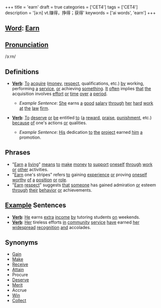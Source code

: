+++
title = 'earn'
draft = true
categories = ['CET4']
tags = ['CET4']
description = '[əːn] vt.赚得，挣得；获得'
keywords = ['ai words', 'earn']
+++

## [Word](/en/post/word/): [Earn](/en/post/earn/)

## [Pronunciation](/en/post/pronunciation/)
/ɜːrn/

## Definitions
- **[Verb](/en/post/verb/)**: [To](/en/post/to/) [acquire](/en/post/acquire/) ([money](/en/post/money/), [respect](/en/post/respect/), qualifications, etc.) [by](/en/post/by/) working, performing [a](/en/post/a/) [service](/en/post/service/), [or](/en/post/or/) achieving [something](/en/post/something/). [It](/en/post/it/) [often](/en/post/often/) implies [that](/en/post/that/) [the](/en/post/the/) acquisition involves [effort](/en/post/effort/) [or](/en/post/or/) [time](/en/post/time/) [over](/en/post/over/) [a](/en/post/a/) [period](/en/post/period/).

  - _Example Sentence_: [She](/en/post/she/) earns [a](/en/post/a/) [good](/en/post/good/) [salary](/en/post/salary/) [through](/en/post/through/) [her](/en/post/her/) [hard](/en/post/hard/) [work](/en/post/work/) [at](/en/post/at/) [the](/en/post/the/) [law](/en/post/law/) [firm](/en/post/firm/).
  
- **[Verb](/en/post/verb/)**: [To](/en/post/to/) [deserve](/en/post/deserve/) [or](/en/post/or/) [be](/en/post/be/) entitled [to](/en/post/to/) ([a](/en/post/a/) [reward](/en/post/reward/), [praise](/en/post/praise/), [punishment](/en/post/punishment/), etc.) [because](/en/post/because/) [of](/en/post/of/) one's actions [or](/en/post/or/) qualities.

  - _Example Sentence_: [His](/en/post/his/) dedication [to](/en/post/to/) [the](/en/post/the/) [project](/en/post/project/) earned [him](/en/post/him/) [a](/en/post/a/) promotion.

## Phrases
- "[Earn](/en/post/earn/) [a](/en/post/a/) [living](/en/post/living/)" [means](/en/post/means/) [to](/en/post/to/) [make](/en/post/make/) [money](/en/post/money/) [to](/en/post/to/) [support](/en/post/support/) [oneself](/en/post/oneself/) [through](/en/post/through/) [work](/en/post/work/) [or](/en/post/or/) [other](/en/post/other/) activities.
- "[Earn](/en/post/earn/) one's stripes" refers [to](/en/post/to/) gaining [experience](/en/post/experience/) [or](/en/post/or/) proving [oneself](/en/post/oneself/) [worthy](/en/post/worthy/) [of](/en/post/of/) [a](/en/post/a/) [position](/en/post/position/) [or](/en/post/or/) [role](/en/post/role/).
- "[Earn](/en/post/earn/) [respect](/en/post/respect/)" suggests [that](/en/post/that/) [someone](/en/post/someone/) has gained admiration [or](/en/post/or/) esteem [through](/en/post/through/) [their](/en/post/their/) [behavior](/en/post/behavior/) [or](/en/post/or/) achievements.

## [Example](/en/post/example/) Sentences
- **[Verb](/en/post/verb/)**: [He](/en/post/he/) earns [extra](/en/post/extra/) [income](/en/post/income/) [by](/en/post/by/) tutoring students [on](/en/post/on/) weekends.
- **[Verb](/en/post/verb/)**: [Her](/en/post/her/) tireless efforts [in](/en/post/in/) [community](/en/post/community/) [service](/en/post/service/) [have](/en/post/have/) earned [her](/en/post/her/) [widespread](/en/post/widespread/) [recognition](/en/post/recognition/) [and](/en/post/and/) accolades.

## Synonyms
- [Gain](/en/post/gain/)
- [Make](/en/post/make/)
- [Receive](/en/post/receive/)
- [Attain](/en/post/attain/)
- Procure
- [Deserve](/en/post/deserve/)
- [Merit](/en/post/merit/)
- Accrue
- [Win](/en/post/win/)
- [Collect](/en/post/collect/)
